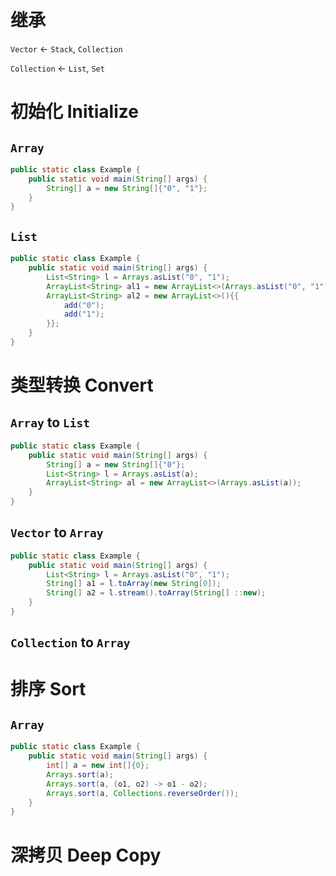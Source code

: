 # 继承

`Vector` <- `Stack`, `Collection`

`Collection` <- `List`, `Set`

# 初始化 Initialize

## `Array`

```java
public static class Example {
    public static void main(String[] args) {
        String[] a = new String[]{"0", "1"};
    }
}
```

## `List`


```java
public static class Example {
    public static void main(String[] args) {
        List<String> l = Arrays.asList("0", "1");
        ArrayList<String> al1 = new ArrayList<>(Arrays.asList("0", "1"));
        ArrayList<String> al2 = new ArrayList<>(){{
            add("0");
            add("1");
        }};
    }
}
```

# 类型转换 Convert

## `Array` to `List`

```java
public static class Example {
    public static void main(String[] args) {
        String[] a = new String[]{"0"};
        List<String> l = Arrays.asList(a);
        ArrayList<String> al = new ArrayList<>(Arrays.asList(a));
    }
}
```

## `Vector` to `Array`

```java
public static class Example {
    public static void main(String[] args) {
        List<String> l = Arrays.asList("0", "1");
        String[] a1 = l.toArray(new String[0]);
        String[] a2 = l.stream().toArray(String[] ::new);
    }
}
```

## `Collection` to `Array`

# 排序 Sort

## `Array`

```java
public static class Example {
    public static void main(String[] args) {
        int[] a = new int[]{0};
        Arrays.sort(a);
        Arrays.sort(a, (o1, o2) -> o1 - o2);
        Arrays.sort(a, Collections.reverseOrder());
    }
}
```

# 深拷贝 Deep Copy
